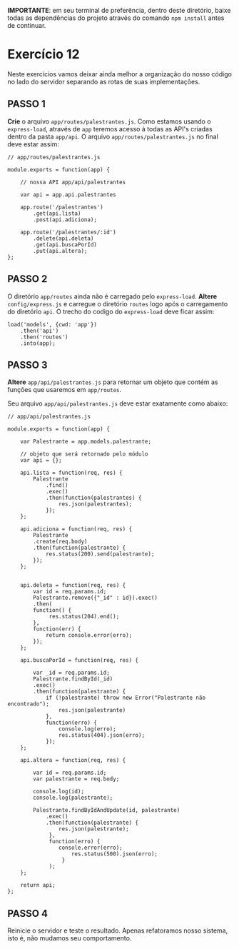 **IMPORTANTE**: em seu terminal de preferência, dentro deste diretório, baixe todas as dependências do projeto através do comando `npm install` antes de continuar.

# Exercício 12

Neste exercícios vamos deixar ainda melhor a organização do nosso código no lado do servidor separando as rotas de suas implementações.

## PASSO 1
**Crie** o arquivo `app/routes/palestrantes.js`. Como estamos usando o `express-load`, através de `app` teremos acesso à todas as API's criadas dentro da pasta `app/api`. O arquivo `app/routes/palestrantes.js` no final deve estar assim:

```
// app/routes/palestrantes.js

module.exports = function(app) {

    // nossa API app/api/palestrantes

    var api = app.api.palestrantes
    
    app.route('/palestrantes')
        .get(api.lista)
        .post(api.adiciona);

    app.route('/palestrantes/:id')
        .delete(api.deleta)
        .get(api.buscaPorId)
        .put(api.altera);
};
```

## PASSO 2
O diretório `app/routes` ainda não é carregado pelo `express-load`. **Altere** `config/express.js` e carregue o diretório `routes` logo após o carregamento do diretório `api`. O trecho do codigo do `express-load` deve ficar assim:

```
load('models', {cwd: 'app'})
    .then('api')
    .then('routes')
    .into(app);
```

## PASSO 3

**Altere** `app/api/palestrantes.js` para retornar um objeto que contém as funções que usaremos em `app/routes`. 

Seu arquivo `app/api/palestrantes.js` deve estar exatamente como abaixo:

```
// app/api/palestrantes.js

module.exports = function(app) {
    
    var Palestrante = app.models.palestrante;
    
    // objeto que será retornado pelo módulo 
    var api = {};

    api.lista = function(req, res) {
        Palestrante
            .find()
            .exec()
            .then(function(palestrantes) {
                res.json(palestrantes);     
            });
    };

    api.adiciona = function(req, res) {
        Palestrante
        .create(req.body)
        .then(function(palestrante) {
            res.status(200).send(palestrante);
        });
    };

    
    api.deleta = function(req, res) {
        var id = req.params.id;
        Palestrante.remove({"_id" : id}).exec()
        .then(
        function() {
             res.status(204).end(); 
        }, 
        function(err) {
            return console.error(erro);
        });
    };

    api.buscaPorId = function(req, res) {

        var _id = req.params.id;
        Palestrante.findById(_id)
        .exec()
        .then(function(palestrante) {
            if (!palestrante) throw new Error("Palestrante não encontrado");
                res.json(palestrante)       
            }, 
            function(erro) {
                console.log(erro);
                res.status(404).json(erro);
            });     
    };

    api.altera = function(req, res) {

        var id = req.params.id;
        var palestrante = req.body;

        console.log(id);
        console.log(palestrante);

        Palestrante.findByIdAndUpdate(id, palestrante)
            .exec()
            .then(function(palestrante) {
                res.json(palestrante);
             }, 
             function(erro) {
                console.error(erro);
                    res.status(500).json(erro);
                 }
             );
    };

    return api;
};
```

## PASSO 4

Reinicie o servidor e teste o resultado. Apenas refatoramos nosso sistema, isto é, não mudamos seu comportamento.

